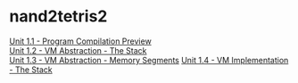 # nand2tetris2

[Unit 1.1 - Program Compilation Preview](https://www.youtube.com/watch?v=E28KczysecE)\
[Unit 1.2 - VM Abstraction - The Stack](https://www.youtube.com/watch?v=zldqSN7YfY8)\
[Unit 1.3 - VM Abstraction - Memory Segments](https://www.youtube.com/watch?v=HKpLKqIMf5g)
[Unit 1.4 - VM Implementation - The Stack](https://www.youtube.com/watch?v=Iq9KA6qRqXo)

